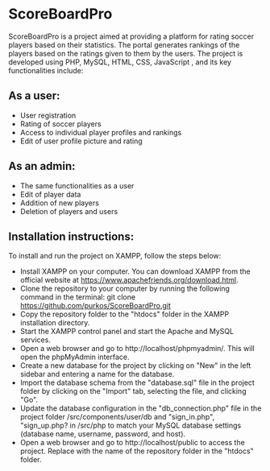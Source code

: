 # ScoreBoardPro
ScoreBoardPro is a project aimed at providing a platform for rating soccer players based on their statistics. The portal generates rankings of the players based on the ratings given to them by the users. The project is developed using PHP, MySQL, HTML, CSS, JavaScript , and its key functionalities include:


## As a user:

- User registration
- Rating of soccer players
- Access to individual player profiles and rankings
- Edit of user profile picture and rating

## As an admin:

- The same functionalities as a user
- Edit of player data
- Addition of new players
- Deletion of players and users

## Installation instructions:
To install and run the project on XAMPP, follow the steps below:

- Install XAMPP on your computer. You can download XAMPP from the official website at https://www.apachefriends.org/download.html.
- Clone the repository to your computer by running the following command in the terminal:
  git clone https://github.com/purkos/ScoreBoardPro.git
- Copy the repository folder to the "htdocs" folder in the XAMPP installation directory.
- Start the XAMPP control panel and start the Apache and MySQL services.
- Open a web browser and go to http://localhost/phpmyadmin/. This will open the phpMyAdmin interface.
- Create a new database for the project by clicking on "New" in the left sidebar and entering a name for the database.
- Import the database schema from the "database.sql" file in the project folder by clicking on the "Import" tab, selecting the file, and clicking "Go".
- Update the database configuration in the "db_connection.php" file in the project folder /src/components/user/db and "sign_in.php", "sign_up.php? in /src/php to match your MySQL database settings (database name, username, password, and host).
- Open a web browser and go to http://localhost/public to access the project. Replace <repository> with the name of the repository folder in the "htdocs" folder.
